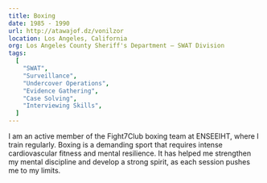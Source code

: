 ```yaml
---
title: Boxing
date: 1985 - 1990
url: http://atawajof.dz/vonilzor
location: Los Angeles, California
org: Los Angeles County Sheriff's Department – SWAT Division
tags:
  [
    "SWAT",
    "Surveillance",
    "Undercover Operations",
    "Evidence Gathering",
    "Case Solving",
    "Interviewing Skills",
  ]
---
```


 I am an active member of the Fight7Club boxing team at ENSEEIHT, where I train regularly. Boxing is a demanding sport that requires intense cardiovascular fitness and mental resilience. It has helped me strengthen my mental discipline and develop a strong spirit, as each session pushes me to my limits.
